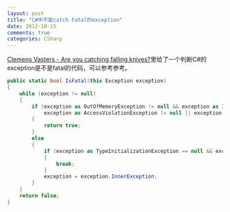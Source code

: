 ```yaml
---
layout: post
title: "C#中不能catch Fatal的exception"
date: 2012-10-15
comments: true
categories: CSharp
---
```

<p><a href="http://vasters.com/clemensv/2012/09/06/Are+You+Catching+Falling+Knives.aspx">Clemens Vasters - Are you catching falling knives?</a>里给了一个判断C#的exception是不是fatal的代码，可以参考参考。</p>  

```c#
public static bool IsFatal(this Exception exception)
{
    while (exception != null)
    {
        if (exception as OutOfMemoryException != null && exception as InsufficientMemoryException == null || exception as ThreadAbortException != null || 
            exception as AccessViolationException != null || exception as SEHException != null || exception as StackOverflowException != null)
        {
            return true;
        }
        else
        {
            if (exception as TypeInitializationException == null && exception as TargetInvocationException == null)
            {
                break;
            }
            exception = exception.InnerException;
        }
    }
    return false;
}
```